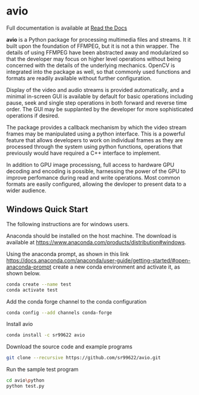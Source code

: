 avio
====

Full documentation is available at [Read the Docs](https://avio.readthedocs.io/en/latest/)

**avio** is a Python package for processing multimedia files and streams.  It it built upon the 
foundation of FFMPEG, but it is not a thin wrapper.  The details of using FFMPEG have been 
abstracted away and modularized so that the developer may focus on higher level operations 
without being concerned with the details of the underlying mechanics.  OpenCV is integrated 
into the package as well, so that commonly used functions and formats are readily available 
without further configuration.  

Display of the video and audio streams is provided automatically, and a minimal in-screen 
GUI is available by default for basic operations including pause, seek and single step 
operations in both forward and reverse time order.  The GUI may be supplanted by the 
developer for more sophisticated operations if desired.

The package provides a callback mechanism by which the video stream frames may be manipulated
using a python interface.  This is a powerful feature that allows developers to work on 
individual frames as they are processed through the system using python functions, operations 
that previously would have required a C++ interface to implement.

In addition to GPU image processisng, full access to hardware GPU decoding and encoding is 
possible, harnessing the power of the GPU to improve perfomance during read and write operations. 
Most common formats are easily configured, allowing the devloper to present data to a wider
audience.

Windows Quick Start
-------------------

The following instructions are for windows users.  

Anaconda should be installed on the host machine.  The download is available at
https://www.anaconda.com/products/distribution#windows.

Using the anaconda prompt, as shown in this link 
https://docs.anaconda.com/anaconda/user-guide/getting-started/#open-anaconda-prompt
create a new conda environment and activate it, as shown below.

```bash
conda create --name test
conda activate test
```

Add the conda forge channel to the conda configuration

```bash
conda config --add channels conda-forge
```

Install avio

```bash
conda install -c sr99622 avio
```

Download the source code and example programs

```bash
git clone --recursive https://github.com/sr99622/avio.git
```

Run the sample test program

```bash
cd avio\python
python test.py
```
